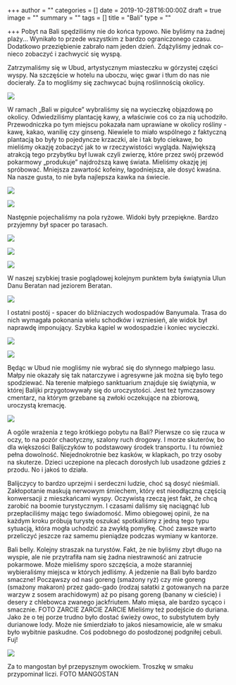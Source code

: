 +++
author = ""
categories = []
date = 2019-10-28T16:00:00Z
draft = true
image = ""
summary = ""
tags = []
title = "Bali"
type = ""

+++
Pobyt na Bali spędziliśmy nie do końca typowo. Nie byliśmy na żadnej plaży... Wynikało to przede wszystkim z bardzo ograniczonego czasu. Dodatkowo przeziębienie zabrało nam jeden dzień. Zdążyliśmy jednak co-nieco zobaczyć i zachwycić się wyspą.

Zatrzymaliśmy się w Ubud, artystycznym miasteczku w górzystej części wyspy. Na szczęście w hotelu na uboczu, więc gwar i tłum do nas nie docierały.  Za to mogliśmy się zachwycać bujną roślinnością okolicy.

![](/uploads/ASI_0899.jpg)

W ramach „Bali w pigułce” wybraliśmy się na wycieczkę objazdową po okolicy. Odwiedziliśmy plantację kawy, a właściwie coś co za nią uchodziło. Przewodniczka po tym miejscu pokazała nam uprawiane w okolicy rośliny - kawę, kakao, wanilię czy ginseng. Niewiele to miało wspólnego z faktyczną plantacją bo były to pojedyncze krzaczki, ale i tak było ciekawe, bo mieliśmy okazję zobaczyć jak to w rzeczywistości wygląda. Największą atrakcją tego przybytku był luwak czyli zwierzę, które przez swój przewód pokarmowy „produkuje” najdroższą kawę świata. Mieliśmy okazję jej spróbować. Mniejsza zawartość kofeiny, łagodniejsza, ale dosyć kwaśna. Na nasze gusta, to nie była najlepsza kawka na świecie.

![](/uploads/ASI_0924.jpg)

![](/uploads/ASI_1038.jpg)

Następnie pojechaliśmy na pola ryżowe. Widoki były przepiękne. Bardzo przyjemny był spacer po tarasach.

![](/uploads/20191027_112854.jpg)

![](/uploads/ASI_0946.jpg)

![](/uploads/ASI_0950.jpg)

W naszej szybkiej trasie poglądowej kolejnym punktem była świątynia Ulun Danu Beratan nad jeziorem Beratan.

![](/uploads/ASI_0964.jpg)

I ostatni postój - spacer do bliźniaczych  wodospadów Banyumala. Trasa do nich wymagała pokonania wielu schodków i wzniesień, ale widok był naprawdę imponujący. Szybka kąpiel w wodospadzie i koniec wycieczki. 

![](/uploads/20191027_203318.jpg)

![](/uploads/ASI_0967.jpg)

Będąc w Ubud nie mogliśmy nie wybrać się do słynnego małpiego lasu. Małpy nie okazały się tak natarczywe i agresywne jak można się było tego spodziewać. Na terenie małpiego sanktuarium znajduje się świątynia, w której Balijki przygotowywały się do uroczystości. Jest też tymczasowy cmentarz, na którym grzebane są zwłoki oczekujące na zbiorową, uroczystą kremację.  

![](/uploads/ASI_1045.jpg)

A ogóle wrażenia z tego krótkiego pobytu na Bali? Pierwsze co się rzuca w oczy, to na pozór chaotyczny, szalony ruch drogowy. I morze skuterów, bo dla większości Balijczyków to podstawowy środek transportu. I tu również pełna dowolność. Niejednokrotnie bez kasków, w klapkach, po trzy osoby na skuterze. Dzieci uczepione na plecach dorosłych lub usadzone gdzieś z przodu. No i jakoś to działa.

Balijczycy to bardzo uprzejmi i serdeczni ludzie, choć są dosyć nieśmiali. Zakłopotanie maskują nerwowym śmiechem, który est nieodłączną częścią konwersacji z mieszkańcami wyspy. Oczywistą rzeczą jest fakt, że chcą zarobić na boomie turystycznym. I czasami daliśmy się naciągnąć lub przepłaciliśmy mając tego świadomość. Mimo obiegowej opinii, że na każdym kroku próbują turystę oszukać spotkaliśmy z jedną tego typu sytuacją, która mogła uchodzić za zwykłą pomyłkę. Choć zawsze warto przeliczyć jeszcze raz samemu pieniądze podczas wymiany w kantorze.

Bali belly. Kolejny straszak na turystów. Fakt, że nie byliśmy zbyt długo na wyspie, ale nie przytrafiła nam się żadna niestrawność ani zatrucie pokarmowe. Może mieliśmy sporo szczęścia, a może staranniej wybieraliśmy miejsca w których jedliśmy.  A jedzenie na Bali było bardzo smaczne! Począwszy od nasi goreng (smażony ryż) czy mie goreng (smażony makaron) przez gado-gado (rodzaj sałatki z gotowanych na parze warzyw z sosem arachidowym) aż po pisang goreng (banany w cieście) i desery z chlebowca zwanego jackfriutem. Mało mięsa, ale bardzo sycąco i smacznie. FOTO ZARCIE ZARCIE ZARCIE Mieliśmy też podejście do duriana. Jako że o tej porze trudno było dostać świeży owoc, to substytutem były durianowe lody. Może nie śmierdziało to jakoś niesamowicie, ale w smaku było wybitnie paskudne. Coś podobnego do posłodzonej podgniłej cebuli. Fuj! 

![](/uploads/20191028_174102.jpg)

Za to mangostan był przepysznym owockiem. Troszkę w smaku przypominał liczi. FOTO MANGOSTAN